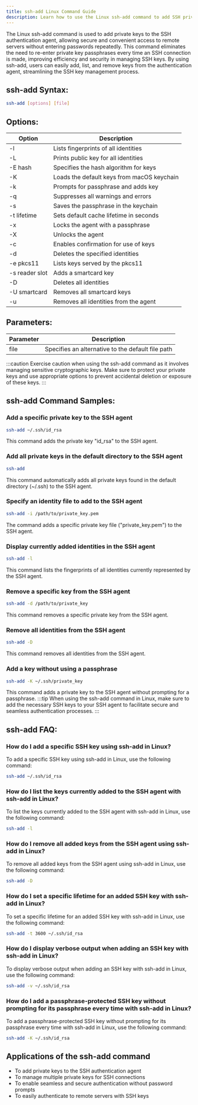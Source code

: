 ```yaml
---
title: ssh-add Linux Command Guide
description: Learn how to use the Linux ssh-add command to add SSH private keys to the authentication agent securely.
---
```


The Linux ssh-add command is used to add private keys to the SSH authentication agent, allowing secure and convenient access to remote servers without entering passwords repeatedly. This command eliminates the need to re-enter private key passphrases every time an SSH connection is made, improving efficiency and security in managing SSH keys. By using ssh-add, users can easily add, list, and remove keys from the authentication agent, streamlining the SSH key management process.
## ssh-add Syntax:
```bash
ssh-add [options] [file]
```

## Options:
| Option         | Description                              |
|----------------|------------------------------------------|
| -l             | Lists fingerprints of all identities     |
| -L             | Prints public key for all identities     |
| -E hash        | Specifies the hash algorithm for keys    |
| -K             | Loads the default keys from macOS keychain|
| -k             | Prompts for passphrase and adds key     |
| -q             | Suppresses all warnings and errors      |
| -s             | Saves the passphrase in the keychain    |
| -t lifetime    | Sets default cache lifetime in seconds  |
| -x             | Locks the agent with a passphrase       |
| -X             | Unlocks the agent                       |
| -c             | Enables confirmation for use of keys    |
| -d             | Deletes the specified identities        |
| -e pkcs11      | Lists keys served by the pkcs11         |
| -s reader slot | Adds a smartcard key                     |
| -D             | Deletes all identities                   |
| -U smartcard   | Removes all smartcard keys               |
| -u             | Removes all identities from the agent    |

## Parameters:
| Parameter   | Description                                      |
|-------------|--------------------------------------------------|
| file        | Specifies an alternative to the default file path|

:::caution
Exercise caution when using the ssh-add command as it involves managing sensitive cryptographic keys. Make sure to protect your private keys and use appropriate options to prevent accidental deletion or exposure of these keys.
:::
## ssh-add Command Samples:
### Add a specific private key to the SSH agent
```bash
ssh-add ~/.ssh/id_rsa
```
This command adds the private key "id_rsa" to the SSH agent.

### Add all private keys in the default directory to the SSH agent
```bash
ssh-add
```
This command automatically adds all private keys found in the default directory (~/.ssh) to the SSH agent.

### Specify an identity file to add to the SSH agent
```bash
ssh-add -i /path/to/private_key.pem
```
The command adds a specific private key file ("private_key.pem") to the SSH agent.

### Display currently added identities in the SSH agent
```bash
ssh-add -l
```
This command lists the fingerprints of all identities currently represented by the SSH agent.

### Remove a specific key from the SSH agent
```bash
ssh-add -d /path/to/private_key
```
This command removes a specific private key from the SSH agent.

### Remove all identities from the SSH agent
```bash
ssh-add -D
```
This command removes all identities from the SSH agent.

### Add a key without using a passphrase
```bash
ssh-add -K ~/.ssh/private_key
```
This command adds a private key to the SSH agent without prompting for a passphrase.
:::tip
When using the ssh-add command in Linux, make sure to add the necessary SSH keys to your SSH agent to facilitate secure and seamless authentication processes.
:::

## ssh-add FAQ:
### How do I add a specific SSH key using ssh-add in Linux?
To add a specific SSH key using ssh-add in Linux, use the following command:
```bash
ssh-add ~/.ssh/id_rsa
```

### How do I list the keys currently added to the SSH agent with ssh-add in Linux?
To list the keys currently added to the SSH agent with ssh-add in Linux, use the following command:
```bash
ssh-add -l
```

### How do I remove all added keys from the SSH agent using ssh-add in Linux?
To remove all added keys from the SSH agent using ssh-add in Linux, use the following command:
```bash
ssh-add -D
```

### How do I set a specific lifetime for an added SSH key with ssh-add in Linux?
To set a specific lifetime for an added SSH key with ssh-add in Linux, use the following command:
```bash
ssh-add -t 3600 ~/.ssh/id_rsa
```

### How do I display verbose output when adding an SSH key with ssh-add in Linux?
To display verbose output when adding an SSH key with ssh-add in Linux, use the following command:
```bash
ssh-add -v ~/.ssh/id_rsa
```

### How do I add a passphrase-protected SSH key without prompting for its passphrase every time with ssh-add in Linux?
To add a passphrase-protected SSH key without prompting for its passphrase every time with ssh-add in Linux, use the following command:
```bash
ssh-add -K ~/.ssh/id_rsa
```
## Applications of the ssh-add command

- To add private keys to the SSH authentication agent
- To manage multiple private keys for SSH connections
- To enable seamless and secure authentication without password prompts
- To easily authenticate to remote servers with SSH keys